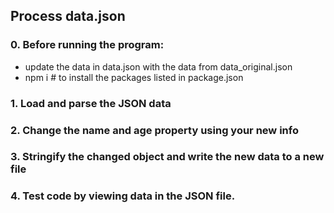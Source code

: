 ## Process data.json
### 0. Before running the program:
  - update the data in data.json with the data from data_original.json
  - npm i   # to install the packages listed in package.json
### 1. Load and parse the JSON data
### 2. Change the name and age property using your new info
### 3. Stringify the changed object and write the new data to a new file
### 4. Test code by viewing data in the JSON file.
